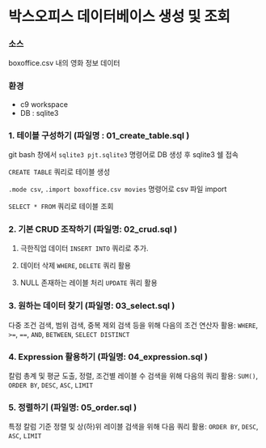 # 박스오피스 데이터베이스 생성 및 조회



### 소스

boxoffice.csv 내의 영화 정보 데이터



### 환경

- c9 workspace
- DB : sqlite3



### 1. 테이블 구성하기 (파일명 : 01_create_table.sql )

git bash 창에서 `sqlite3 pjt.sqlite3` 명령어로 DB 생성 후 sqlite3 쉘 접속

`CREATE TABLE` 쿼리로 테이블 생성

`.mode csv`, `.import boxoffice.csv movies` 명령어로 csv 파일 import

`SELECT * FROM` 쿼리로 테이블 조회





### 2. 기본 CRUD 조작하기 (파일명: 02_crud.sql )

1) 극한직업 데이터 `INSERT INTO` 쿼리로 추가.

2) 데이터 삭제
`WHERE`, `DELETE` 쿼리 활용

3) NULL 존재하는 레이블 처리
`UPDATE` 쿼리 활용



### 3. 원하는 데이터 찾기 (파일명: 03_select.sql )

다중 조건 검색, 범위 검색, 중복 제외 검색 등을 위해 다음의 조건 연산자 활용:
`WHERE`, `>=`, `==`, `AND`, `BETWEEN`, `SELECT DISTINCT`



### 4. Expression 활용하기 (파일명: 04_expression.sql )

칼럼 총계 및 평균 도출, 정렬, 조건별 레이블 수 검색을 위해 다음의 쿼리 활용:
`SUM()`, `ORDER BY`, `DESC`, `ASC`, `LIMIT`



### 5. 정렬하기 (파일명: 05_order.sql )

특정 칼럼 기준 정렬 및 상(하)위 레이블 검색을 위해 다음 쿼리 활용:
`ORDER BY`, `DESC`, `ASC`, `LIMIT`